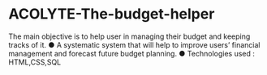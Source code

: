 # ACOLYTE-The-budget-helper

The main objective is to help user in managing their budget and keeping tracks of it.
●	A systematic system that will help to improve users’ financial management and forecast future budget planning.
●	Technologies used : HTML,CSS,SQL
